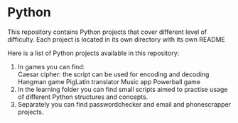 # Python
This repository contains  Python projects that cover different level of difficulty. Each project is located in its own directory with its own README

Here is a list of Python projects available in this repository:

1.  In games you can find:<br>
Caesar cipher: the script can be used for encoding and decoding<br>
Hangman game
PigLatin translator
Music app
Powerball game
2.  In the learning folder you can find small scripts aimed to practise usage of different Python structures and concepts.
3.  Separately you can find passwordchecker and email and phonescrapper projects.

